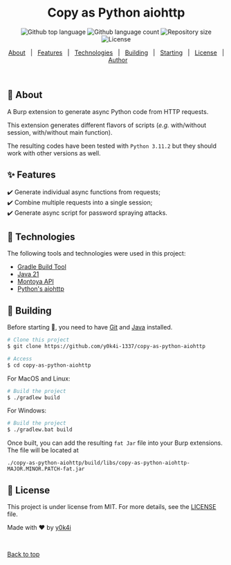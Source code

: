 <h1 align="center">Copy as Python aiohttp</h1>

<p align="center">
  <img alt="Github top language" src="https://img.shields.io/github/languages/top/y0k4i-1337/copy-as-python-aiohttp?color=56BEB8">

  <img alt="Github language count" src="https://img.shields.io/github/languages/count/y0k4i-1337/copy-as-python-aiohttp?color=56BEB8">

  <img alt="Repository size" src="https://img.shields.io/github/repo-size/y0k4i-1337/copy-as-python-aiohttp?color=56BEB8">

  <img alt="License" src="https://img.shields.io/github/license/y0k4i-1337/copy-as-python-aiohttp?color=56BEB8">

  <!-- <img alt="Github issues" src="https://img.shields.io/github/issues/y0k4i-1337/copy-as-python-aiohttp?color=56BEB8" /> -->

  <!-- <img alt="Github forks" src="https://img.shields.io/github/forks/y0k4i-1337/copy-as-python-aiohttp?color=56BEB8" /> -->

  <!-- <img alt="Github stars" src="https://img.shields.io/github/stars/y0k4i-1337/copy-as-python-aiohttp?color=56BEB8" /> -->
</p>

<!-- Status -->

<p align="center">
  <a href="#snake-about">About</a> &#xa0; | &#xa0;
  <a href="#sparkles-features">Features</a> &#xa0; | &#xa0;
  <a href="#rocket-technologies">Technologies</a> &#xa0; | &#xa0;
  <a href="#hammer-building">Building</a> &#xa0; | &#xa0;
  <a href="#checkered_flag-starting">Starting</a> &#xa0; | &#xa0;
  <a href="#memo-license">License</a> &#xa0; | &#xa0;
  <a href="https://github.com/y0k4i-1337" target="_blank">Author</a>
</p>

<br>

## :snake: About ##

A Burp extension to generate async Python code from HTTP requests.

This extension generates different flavors of scripts (*e.g.* with/without
session, with/without main function).

The resulting codes have been tested with `Python 3.11.2` but they should work with
other versions as well.

## :sparkles: Features ##

:heavy_check_mark: Generate individual async functions from requests;\
:heavy_check_mark: Combine multiple requests into a single session;\
:heavy_check_mark: Generate async script for password spraying attacks.

## :rocket: Technologies ##

The following tools and technologies were used in this project:

- [Gradle Build Tool](https://gradle.org/)
- [Java 21](https://www.oracle.com/java/technologies/downloads/)
- [Montoya API](https://portswigger.github.io/burp-extensions-montoya-api/javadoc/burp/api/montoya/MontoyaApi.html)
- [Python's aiohttp](https://docs.aiohttp.org/en/stable/index.html)

## :hammer: Building ##

Before starting :checkered_flag:, you need to have [Git](https://git-scm.com) and [Java](https://www.oracle.com/java/) installed.

```bash
# Clone this project
$ git clone https://github.com/y0k4i-1337/copy-as-python-aiohttp

# Access
$ cd copy-as-python-aiohttp
```

For MacOS and Linux:

```bash
# Build the project
$ ./gradlew build
```

For Windows:

```bash
# Build the project
$ ./gradlew.bat build
```

Once built, you can add the resulting `fat Jar` file into your Burp extensions.
The file will be located at

```
./copy-as-python-aiohttp/build/libs/copy-as-python-aiohttp-MAJOR.MINOR.PATCH-fat.jar
```

## :memo: License ##

This project is under license from MIT. For more details, see the [LICENSE](LICENSE.md) file.


Made with :heart: by <a href="https://github.com/y0k4i-1337" target="_blank">y0k4i</a>

&#xa0;

<a href="#top">Back to top</a>
